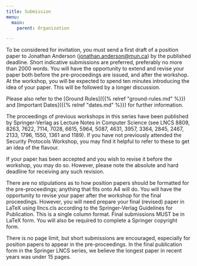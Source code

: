 ```yaml
---
title: Submission
menu:
  main:
    parent: Organization

---
```


To be considered for invitation, you must send a first draft of a position paper
to Jonathan Anderson
([jonathan.anderson@mun.ca](mailto:jonathan.anderson@mun.ca?subject=SPW2016))
by the published deadline.
Short indicative submissions are preferred, preferably no more than 2000 words.
You will have the opportunity to extend and revise your paper both before the
pre-proceedings are issued, and after the workshop.
At the workshop, you will be expected to spend ten minutes introducing the idea
of your paper.
This will be followed by a longer discussion.

Please also refer to the
[Ground Rules]({{% relref "ground-rules.md" %}}) and
[Important Dates]({{% relref "dates.md" %}})
for further information.

The proceedings of previous workshops in this series have been published by
Springer-Verlag as Lecture Notes in Computer Science (see LNCS 8809, 8263, 7622,
7114, 7028, 6615, 5964, 5087, 4631, 3957, 3364, 2845, 2467, 2133, 1796, 1550,
1361 and 1189).
If you have not previously attended the Security Protocols Workshop, you may
find it helpful to refer to these to get an idea of the flavour.

If your paper has been accepted and you wish to revise it before the workshop,
you may do so. However, please note the absolute and hard deadline for receiving
any such revision.

There are no stipulations as to how position papers should be formatted for the
pre-proceedings; anything that fits onto A4 will do. You will have the
opportunity to revise your paper after the workshop for the final proceedings.
However, you will need prepare your final (revised) paper in LaTeX using
llncs.cls according to the Springer-Verlag Guidelines for Publication. This is a
single column format. Final submissions MUST be in LaTeX form. You will also be
required to complete a Springer copyright form.

There is no page limit, but short submissions are encouraged, especially for
position papers to appear in the pre-proceedings. In the final publication form
in the Springer LNCS series, we believe the longest paper in recent years was
under 15 pages.
